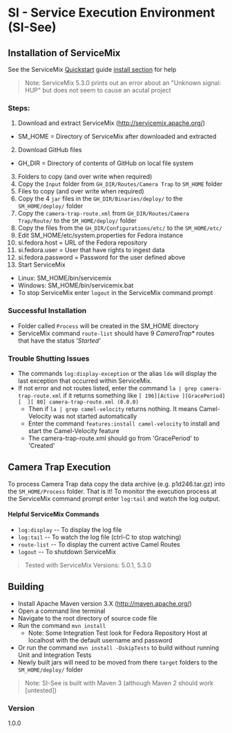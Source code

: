 # SI - Service Execution Environment (SI-See)
## Installation of ServiceMix
See the ServiceMix [Quickstart](http://servicemix.apache.org/docs/5.0.x/quickstart/index.html) guide [install section](http://servicemix.apache.org/docs/5.0.x/quickstart/installation.html) for help 
>Note: ServiceMix 5.3.0 prints out an error about an "Unknown signal: HUP" but does not seem to cause an acutal project

### Steps:
1. Download and extract ServiceMix (http://servicemix.apache.org/)
 - SM_HOME = Directory of ServiceMix after downloaded and extracted
2. Download GitHub files
  - GH_DIR = Directory of contents of GitHub on local file system
3. Folders to copy (and over write when required)
  1. Copy the `Input` folder from `GH_DIR/Routes/Camera Trap` to `SM_HOME` folder
4. Files to copy (and over write when required)
  1. Copy the 4 `jar` files in the `GH_DIR/Binaries/deploy/` to the `SM_HOME/deploy/` folder
  2. Copy the `camera-trap-route.xml` from `GH_DIR/Routes/Camera Trap/Route/` to the `SM_HOME/deploy/` folder
  3. Copy the files from the `GH_DIR/Configurations/etc/` to the `SM_HOME/etc/`
5. Edit SM_HOME/etc/system.properties for Fedora instance
  1. si.fedora.host = URL of the Fedora repository
  2. si.fedora.user = User that have rights to ingest data
  3. si.fedora.password = Password for the user defined above
6. Start ServiceMix
  - Linux: SM_HOME/bin/servicemix 
  - Windows: SM_HOME/bin/servicemix.bat
- To stop ServiceMix enter `logout` in the ServiceMix command prompt

### Successful Installation
- Folder called `Process` will be created in the SM_HOME directory
- ServiceMix command `route-list` should have 9 _CameraTrap*_ routes that have the status _'Started'_

### Trouble Shutting Issues
- The commands `log:display-exception` or the alias `lde` will display the last exception that occurred within ServiceMix.
- If not error and not routes listed, enter the command `la | grep camera-trap-route.xml` if it returns something like `[ 196][Active ][GracePeriod][  ][ 80] camera-trap-route.xml (0.0.0)`
    - Then if `la | grep camel-velocity` returns nothing. It means Camel-Velocity was not started automatically
    - Enter the command `features:install camel-velocity` to install and start the Camel-Velocity feature
    - The camera-trap-route.xml should go from 'GracePeriod' to 'Created'

## Camera Trap Execution
To process Camera Trap data copy the data archive (e.g. p1d246.tar.gz) into the `SM_HOME/Process` folder. That is it! To monitor the execution process at the ServiceMix command prompt enter `log:tail` and watch the log output.

#### Helpful ServiceMix Commands
- `log:display` -- To display the log file
- `log:tail` -- To watch the log file (ctrl-C to stop watching)
- `route-list` -- To display the current active Camel Routes
- `logout` -- To shutdown ServiceMix

> Tested with ServiceMix Versions: 5.0.1, 5.3.0

## Building 
- Install Apache Maven version 3.X (http://maven.apache.org/)
- Open a command line terminal
- Navigate to the root directory of source code file
- Run the command `mvn install`
    - Note: Some Integration Test look for Fedora Repository Host at localhost with the default username and password
- Or run the command `mvn install -DskipTests` to build without running Unit and Integration Tests    
- Newly built jars will need to be moved from there `target` folders to the `SM_HOME/deploy/` folder

> Note: SI-See is built with Maven 3 (although Maven 2 should work [untested])

### Version
1.0.0